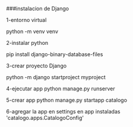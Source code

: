 ###instalacion de Django

1-entorno virtual

python -m venv venv

2-instalar python

pip install django-binary-database-files

3-crear proyecto Django

python -m django startproject myproject

4-ejecutar app
python manage.py runserver

5-crear app
python manage.py startapp catalogo

6-agregar la app en settings en app instaladas
'catalogo.apps.CatalogoConfig'